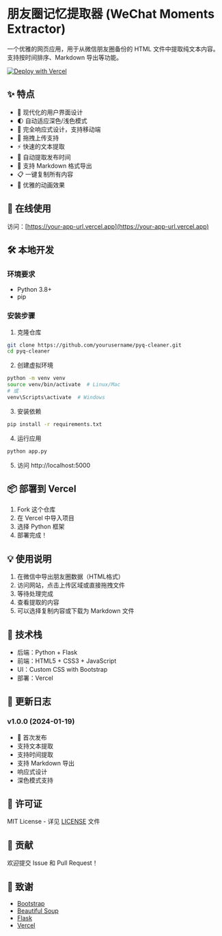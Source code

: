 # 朋友圈记忆提取器 (WeChat Moments Extractor)

一个优雅的网页应用，用于从微信朋友圈备份的 HTML 文件中提取纯文本内容。支持按时间排序、Markdown 导出等功能。

[![Deploy with Vercel](https://vercel.com/button)](https://vercel.com/new/clone?repository-url=https://github.com/yourusername/pyq-cleaner)

## ✨ 特点

- 🎨 现代化的用户界面设计
- 🌓 自动适应深色/浅色模式
- 📱 完全响应式设计，支持移动端
- 🔄 拖拽上传支持
- ⚡️ 快速的文本提取
- 📅 自动提取发布时间
- 📝 支持 Markdown 格式导出
- 📋 一键复制所有内容
- 🌈 优雅的动画效果

## 🚀 在线使用

访问：[https://your-app-url.vercel.app](https://your-app-url.vercel.app)

## 🛠️ 本地开发

### 环境要求

- Python 3.8+
- pip

### 安装步骤

1. 克隆仓库
```bash
git clone https://github.com/yourusername/pyq-cleaner.git
cd pyq-cleaner
```

2. 创建虚拟环境
```bash
python -m venv venv
source venv/bin/activate  # Linux/Mac
# 或
venv\Scripts\activate  # Windows
```

3. 安装依赖
```bash
pip install -r requirements.txt
```

4. 运行应用
```bash
python app.py
```

5. 访问 http://localhost:5000

## 📦 部署到 Vercel

1. Fork 这个仓库
2. 在 Vercel 中导入项目
3. 选择 Python 框架
4. 部署完成！

## 💡 使用说明

1. 在微信中导出朋友圈数据（HTML格式）
2. 访问网站，点击上传区域或直接拖拽文件
3. 等待处理完成
4. 查看提取的内容
5. 可以选择复制内容或下载为 Markdown 文件

## 🔧 技术栈

- 后端：Python + Flask
- 前端：HTML5 + CSS3 + JavaScript
- UI：Custom CSS with Bootstrap
- 部署：Vercel

## 📝 更新日志

### v1.0.0 (2024-01-19)
- 🎉 首次发布
- 支持文本提取
- 支持时间提取
- 支持 Markdown 导出
- 响应式设计
- 深色模式支持

## 📄 许可证

MIT License - 详见 [LICENSE](LICENSE) 文件

## 🤝 贡献

欢迎提交 Issue 和 Pull Request！

## 🙏 致谢

- [Bootstrap](https://getbootstrap.com/)
- [Beautiful Soup](https://www.crummy.com/software/BeautifulSoup/)
- [Flask](https://flask.palletsprojects.com/)
- [Vercel](https://vercel.com/) 